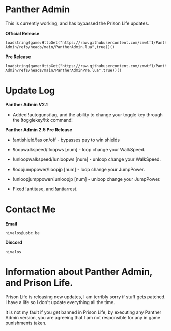 # Panther Admin

This is currently working, and has bypassed the Prison Life updates.

**Official Release**

```
loadstring(game:HttpGet("https://raw.githubusercontent.com/zmwtf1/Panther-Admin/refs/heads/main/PantherAdmin.lua",true))()
```

**Pre Release**

```
loadstring(game:HttpGet("https://raw.githubusercontent.com/zmwtf1/Panther-Admin/refs/heads/main/PantherAdminPre.lua",true))()
```

# Update Log

**Panther Admin V2.1**

- Added !autoguns/!ag, and the ability to change your toggle key through the !togglekey/!tk command!

**Panther Admin 2.5 Pre Release**

- !antishield/!as on/off - bypasses pay to win shields

- !loopwalkspeed/!loopws [num] - loop change your WalkSpeed.

- !unloopwalkspeed/!unloopws [num] - unloop change your WalkSpeed.

- !loopjumppower/!loopjp [num] - loop change your JumpPower.

- !unloopjumppower/!unloopjp [num] - unloop change your JumpPower.

- Fixed !antitase, and !antiarrest.

# Contact Me

**Email**

```
nivalos@usbc.be
```

**Discord**

```
nivalos
```


# Information about Panther Admin, and Prison Life.

Prison Life is releasing new updates, I am terribly sorry if stuff gets patched. I have a life so I don't update everything all the time.

It is not my fault if you get banned in Prison Life, by executing any Panther Admin version, you are agreeing that I am not responsible for any in game punishments taken.
